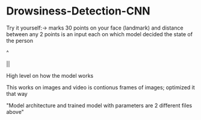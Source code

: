 # Drowsiness-Detection-CNN

Try it yourself:-> marks 30 points on your face (landmark) and distance between any 2 points is an input each on which model decided the state of the person

^

||

High level on how the model works

This works on images and video is contionus frames of images;  optimized it that way

"Model architecture and trained model with parameters are 2 different files above"
